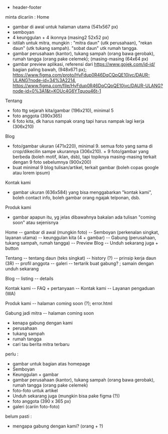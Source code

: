 - header-footer

minta dicariin :
Home
- gambar di awal untuk halaman utama (541x567 px)
- semboyan
- 4 keunggulan + 4 ikonnya (masing2 52x52 px)
- istilah untuk mitra, mungkin : "mitra daun" (utk perusahaan), "rekan daun" (utk tukang sampah). "sobat daun" utk rumah tangga.
- gambar perusahaan (kantor), tukang sampah (orang bawa gerobak), rumah tangga (orang pake celemek); (masing-masing (64x64 px)
- gambar preview aplikasi, referensi dari https://www.gojek.com/id-id/ bagian paling bawah, (948x671 px); https://www.figma.com/proto/HyFdup0R46DqCQpQE10jvc/DAUR-ULANG?node-id=34%3A2214, https://www.figma.com/file/HyFdup0R46DqCQpQE10jvc/DAUR-ULANG?node-id=0%3A1&t=KOUc4G6YTquou46t-1


Tentang
- foto ttg sejarah kita/gambar (196x210), minimal 5
- foto anggota (390x365)
- 6 foto kita, dk harus nampak orang tapi harus nampak lagi kerja (306x210)

Blog
- foto/gambar ukuran (471x220), minimal 9. semua foto yang sama di crop/dikecilin sampe ukurannya (306x210). + 9 foto/gambar yang berbeda (boleh motif, iklan, dsb), tapi topiknya masing-masing terkait dengan 9 foto sebelumnya (900x200)
- buat minimal 9 blog tulisan/artikel, terkait gambar (boleh copas google atau lorem ipsum)

Kontak kami
- gambar ukuran (636x584) yang bisa menggabarkan "kontak kami", boleh contact info, boleh gambar orang ngajak telponan, dsb.

Produk kami
- gambar apapun itu, yg jelas dibawahnya bakalan ada tulisan "coming soon" atau sejenisnya

Home
-- gambar di awal (mungkin foto)
-- Semboyan (perkenalan singkat, layanan utama)
-- keunggulan kita (4 + gambar)
-- Gabung (perusahaan, tukang sampah, rumah tangga)
-- Preview Blog
-- Unduh sekarang juga + button

Tentang
-- tentang daun (teks singkat)
-- history (?)
-- prinsip kerja daun (3R)
-- profil anggota
-- galeri
-- tertarik buat gabung? ; samain dengan unduh sekarang

Blog
-- listing
-- details


Kontak kami
-- FAQ + pertanyaan
-- Kontak kami
-- Layanan pengaduan (WA)




Produk kami
-- halaman coming soon (?); error.html

Gabung jadi mitra
-- halaman coming soon
- kenapa gabung dengan kami
- perusahaan 
- tukang sampah
- rumah tangga
- cari tau berita mitra terbaru




perlu :
- gambar untuk bagian atas homepage
- Semboyan
- Keunggulan + gambar
- gambar perusahaan (kantor), tukang sampah (orang bawa gerobak), rumah tangga (orang pake celemek)
- foto-foto untuk artikel
- Unduh sekarang juga (mungkin bisa pake figma (?))
- foto anggota (390 x 365 px)
- galeri (cariin foto-foto)

belum pasti :
- mengapa gabung dengan kami? (orang + ?)


